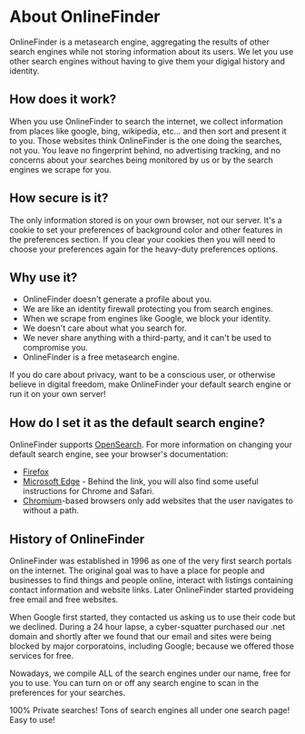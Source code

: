 # About OnlineFinder

OnlineFinder is a metasearch engine, aggregating the results of other search engines 
while not storing information about its users. We let you use other search engines without
having to give them your digigal history and identity.

## How does it work?
When you use OnlineFinder to search the internet, we collect information from places
like google, bing, wikipedia, etc... and then sort and present it to you. Those websites
think OnlineFinder is the one doing the searches, not you. You leave no fingerprint behind,
no advertising tracking, and no concerns about your searches being monitored by us
or by the search engines we scrape for you.

## How secure is it?
The only information stored is on your own browser, not our server. It's a cookie to set 
your preferences of background color and other features in the preferences section. If you
clear your cookies then you will need to choose your preferences again for the heavy-duty
preferences options.

## Why use it?

- OnlineFinder doesn't generate a profile about you.
- We are like an identity firewall protecting you from search engines.
- When we scrape from engines like Google, we block your identity.
- We doesn't care about what you search for.
- We never share anything with a third-party, and it can't be used to compromise you.
- OnlineFinder is a free metasearch engine.

If you do care about privacy, want to be a conscious user, or otherwise believe
in digital freedom, make OnlineFinder your default search engine or run it on your
own server!

## How do I set it as the default search engine?

OnlineFinder supports [OpenSearch].  For more information on changing your default
search engine, see your browser's documentation:

- [Firefox]
- [Microsoft Edge] - Behind the link, you will also find some useful instructions
  for Chrome and Safari.
- [Chromium]-based browsers only add websites that the user navigates to without
  a path.


## History of OnlineFinder

OnlineFinder was established in 1996 as one of the very first search portals on the 
internet. The original goal was to have a place for people and businesses to find things
and people online, interact with listings containing contact information and website links.
Later OnlineFinder started provideing free email and free websites. 

When Google first started, they contacted us asking us to use their code but we declined.
During a 24 hour lapse, a cyber-squatter purchased our .net domain and shortly after we
found that our email and sites were being blocked by major corporatoins, including Google;
because we offered those services for free. 

Nowadays, we compile ALL of the search engines under our name, free for you to use.
You can turn on or off any search engine to scan in the preferences for your searches.

100% Private searches! Tons of search engines all under one search page! Easy to use!

[OnlineFinder sources]: {{GIT_URL}}
[OnlineFinder docs]: {{get_setting('brand.docs_url')}}
[searx]: https://github.com/searx/searx
[metasearch engine]: https://en.wikipedia.org/wiki/Metasearch_engine
[Weblate]: https://translate.codeberg.org/projects/searxng/
[Seeks project]: https://beniz.github.io/seeks/
[OpenSearch]: https://github.com/dewitt/opensearch/blob/master/opensearch-1-1-draft-6.md
[Firefox]: https://support.mozilla.org/en-US/kb/add-or-remove-search-engine-firefox
[Microsoft Edge]: https://support.microsoft.com/en-us/help/4028574/microsoft-edge-change-the-default-search-engine
[Chromium]: https://www.chromium.org/tab-to-search
